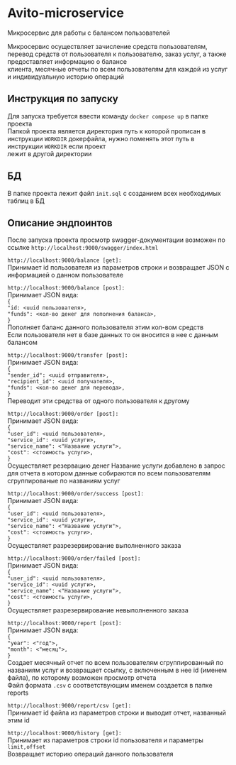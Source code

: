 # Avito-microservice
Микросервис для работы с балансом пользователей

Микросервис осуществляет зачисление средств пользователям, перевод средств от пользователя к пользователю, заказ услуг, а также предоставляет информацию о балансе  
клиента, месячные отчеты по всем пользователям для каждой из услуг и индивидуальную историю операций  

Инструкция по запуску
---------------------

Для запуска требуется ввести команду ```docker compose up``` в папке проекта  
Папкой проекта является директория путь к которой прописан в инструкции ```WORKDIR``` докерфайла, нужно поменять этот путь в инструкции ```WORKDIR``` если проект  
лежит в другой директории  

БД
---------

В папке проекта лежит файл ```init.sql``` с созданием всех необходимых таблиц в БД

Описание эндпоинтов
---------------------

После запуска проекта просмотр swagger-документации возможен по ссылке ```http://localhost:9000/swagger/index.html```  

```http://localhost:9000/balance [get]:```  
Принимает id пользователя из параметров строки и возвращает JSON с информацией о данном пользователе    

```http://localhost:9000/balance [post]:```  
Принимает JSON вида:  
```{```  
```"id: <uuid пользователя>,```  
```"funds": <кол-во денег для пополнения баланса>,```  
```}```  
Пополняет баланс данного пользователя этим кол-вом средств  
Если пользователя нет в базе данных то он вносится в нее с данным балансом    

```http://localhost:9000/transfer [post]:```  
Принимает JSON вида:  
```{```  
```"sender_id": <uuid отправителя>,```  
```"recipient_id": <uuid получателя>,```  
```"funds": <кол-во денег для перевода>,```  
```}```  
Переводит эти средства от одного пользователя к другому  

```http://localhost:9000/order [post]:```  
Принимает JSON вида:  
```{```  
```"user_id": <uuid пользователя>,```  
```"service_id": <uuid услуги>,```  
```"service_name": <"Название услуги">,```  
```"cost": <стоимость услуги>,```  
```}```  
Осуществляет резервацию денег
Название услуги добавлено в запрос для отчета в котором данные собираются по всем пользователям сгруппированые по названиям услуг  

```http://localhost:9000/order/success [post]:```  
Принимает JSON вида:  
```{```  
```"user_id": <uuid пользователя>,```  
```"service_id": <uuid услуги>,```  
```"service_name": <"Название услуги">,```  
```"cost": <стоимость услуги>,```  
```}```  
Осуществляет разрезервирование выполненного заказа    

```http://localhost:9000/order/failed [post]:```  
Принимает JSON вида:  
```{```  
```"user_id": <uuid пользователя>,```  
```"service_id": <uuid услуги>,```  
```"service_name": <"Название услуги">,```  
```"cost": <стоимость услуги>,```  
```}```  
Осуществляет разрезервирование невыполненного заказа   

```http://localhost:9000/report [post]:```  
Принимает JSON вида:  
```{```  
```"year": <"год">,```  
```"month": <"месяц">,```  
```}```  
Cоздает месячный отчет по всем пользователям сгруппированный по названиям услуг и возвращает ссылку, с включенным в нее id (именем файла), по которому возможен просмотр отчета  
Файл формата ```.csv``` с соответствующим именем создается в папке reports    

```http://localhost:9000/report/csv [get]:```  
Принимает id файла из параметров строки и выводит отчет, названный этим id    

```http://localhost:9000/history [get]:```  
Принимает из параметров строки id пользователя и параметры ```limit,offset```  
Возвращает историю операций данного пользователя  




